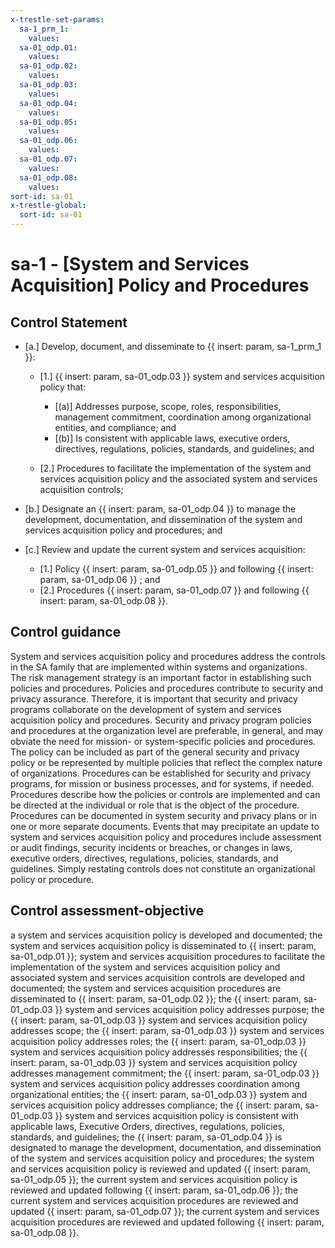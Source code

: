```yaml
---
x-trestle-set-params:
  sa-1_prm_1:
    values:
  sa-01_odp.01:
    values:
  sa-01_odp.02:
    values:
  sa-01_odp.03:
    values:
  sa-01_odp.04:
    values:
  sa-01_odp.05:
    values:
  sa-01_odp.06:
    values:
  sa-01_odp.07:
    values:
  sa-01_odp.08:
    values:
sort-id: sa-01
x-trestle-global:
  sort-id: sa-01
---
```


# sa-1 - \[System and Services Acquisition\] Policy and Procedures

## Control Statement

- \[a.\] Develop, document, and disseminate to {{ insert: param, sa-1_prm_1 }}:

  - \[1.\] {{ insert: param, sa-01_odp.03 }} system and services acquisition policy that:

    - \[(a)\] Addresses purpose, scope, roles, responsibilities, management commitment, coordination among organizational entities, and compliance; and
    - \[(b)\] Is consistent with applicable laws, executive orders, directives, regulations, policies, standards, and guidelines; and

  - \[2.\] Procedures to facilitate the implementation of the system and services acquisition policy and the associated system and services acquisition controls;

- \[b.\] Designate an {{ insert: param, sa-01_odp.04 }} to manage the development, documentation, and dissemination of the system and services acquisition policy and procedures; and

- \[c.\] Review and update the current system and services acquisition:

  - \[1.\] Policy {{ insert: param, sa-01_odp.05 }} and following {{ insert: param, sa-01_odp.06 }} ; and
  - \[2.\] Procedures {{ insert: param, sa-01_odp.07 }} and following {{ insert: param, sa-01_odp.08 }}.

## Control guidance

System and services acquisition policy and procedures address the controls in the SA family that are implemented within systems and organizations. The risk management strategy is an important factor in establishing such policies and procedures. Policies and procedures contribute to security and privacy assurance. Therefore, it is important that security and privacy programs collaborate on the development of system and services acquisition policy and procedures. Security and privacy program policies and procedures at the organization level are preferable, in general, and may obviate the need for mission- or system-specific policies and procedures. The policy can be included as part of the general security and privacy policy or be represented by multiple policies that reflect the complex nature of organizations. Procedures can be established for security and privacy programs, for mission or business processes, and for systems, if needed. Procedures describe how the policies or controls are implemented and can be directed at the individual or role that is the object of the procedure. Procedures can be documented in system security and privacy plans or in one or more separate documents. Events that may precipitate an update to system and services acquisition policy and procedures include assessment or audit findings, security incidents or breaches, or changes in laws, executive orders, directives, regulations, policies, standards, and guidelines. Simply restating controls does not constitute an organizational policy or procedure.

## Control assessment-objective

a system and services acquisition policy is developed and documented;
the system and services acquisition policy is disseminated to {{ insert: param, sa-01_odp.01 }};
system and services acquisition procedures to facilitate the implementation of the system and services acquisition policy and associated system and services acquisition controls are developed and documented;
the system and services acquisition procedures are disseminated to {{ insert: param, sa-01_odp.02 }};
the {{ insert: param, sa-01_odp.03 }} system and services acquisition policy addresses purpose;
the {{ insert: param, sa-01_odp.03 }} system and services acquisition policy addresses scope;
the {{ insert: param, sa-01_odp.03 }} system and services acquisition policy addresses roles;
the {{ insert: param, sa-01_odp.03 }} system and services acquisition policy addresses responsibilities;
the {{ insert: param, sa-01_odp.03 }} system and services acquisition policy addresses management commitment;
the {{ insert: param, sa-01_odp.03 }} system and services acquisition policy addresses coordination among organizational entities;
the {{ insert: param, sa-01_odp.03 }} system and services acquisition policy addresses compliance;
the {{ insert: param, sa-01_odp.03 }} system and services acquisition policy is consistent with applicable laws, Executive Orders, directives, regulations, policies, standards, and guidelines;
the {{ insert: param, sa-01_odp.04 }} is designated to manage the development, documentation, and dissemination of the system and services acquisition policy and procedures;
the system and services acquisition policy is reviewed and updated {{ insert: param, sa-01_odp.05 }};
the current system and services acquisition policy is reviewed and updated following {{ insert: param, sa-01_odp.06 }};
the current system and services acquisition procedures are reviewed and updated {{ insert: param, sa-01_odp.07 }};
the current system and services acquisition procedures are reviewed and updated following {{ insert: param, sa-01_odp.08 }}.

